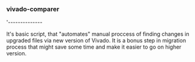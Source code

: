 ### vivado-comparer
'--------------

<p>It's basic script, that "automates" manual proccess of finding changes in upgraded files via new version of Vivado. It is a bonus step in migration process that might save some time and make it easier to go on higher version.<p>
